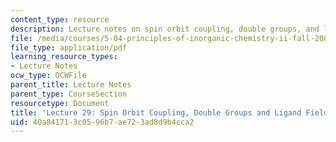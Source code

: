 ```yaml
---
content_type: resource
description: Lecture notes on spin orbit coupling, double groups, and ligand fields.
file: /media/courses/5-04-principles-of-inorganic-chemistry-ii-fall-2008/40a841713c0596b7ae723ad8d9b4cca2_lecture_29.pdf
file_type: application/pdf
learning_resource_types:
- Lecture Notes
ocw_type: OCWFile
parent_title: Lecture Notes
parent_type: CourseSection
resourcetype: Document
title: 'Lecture 29: Spin Orbit Coupling, Double Groups and Ligand Fields'
uid: 40a84171-3c05-96b7-ae72-3ad8d9b4cca2
---
```

